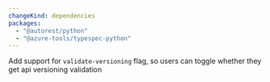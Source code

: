 ```yaml
---
changeKind: dependencies
packages:
  - "@autorest/python"
  - "@azure-tools/typespec-python"
---
```


Add support for `validate-versioning` flag, so users can toggle whether they get api versioning validation